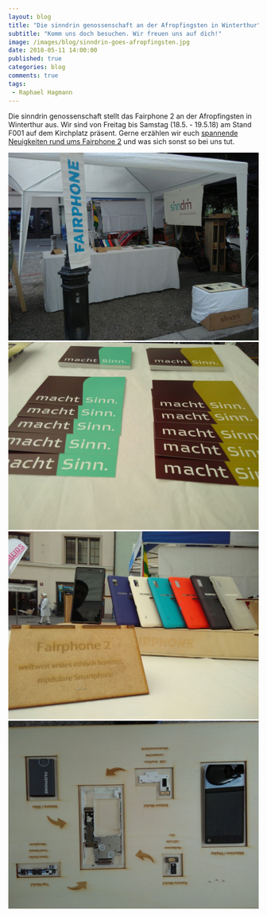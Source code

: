 ```yaml
---
layout: blog
title: "Die sinndrin genossenschaft an der Afropfingsten in Winterthur"
subtitle: "Komm uns doch besuchen. Wir freuen uns auf dich!"
image: /images/blog/sinndrin-goes-afropfingsten.jpg
date: 2018-05-11 14:00:00
published: true
categories: blog
comments: true
tags:
 - Raphael Hagmann
---
```


Die sinndrin genossenschaft stellt das Fairphone 2 an der Afropfingsten in Winterthur aus. Wir sind von Freitag bis Samstag (18.5. - 19.5.18) am Stand F001 auf dem Kirchplatz präsent. Gerne erzählen wir euch [spannende Neuigkeiten rund ums Fairphone 2](/blog/2018/05/09/fairphone-2-neue-transparente-covers-und-android-7-1/) und was sich sonst so bei uns tut.

<img src="/images/blog/IMG_20180518_133133.jpg" alt="Die sinndrin genossenschaft an der Afropfnigsten 2018" />

<img src="/images/blog/IMG_20180518_133136.jpg" alt="Die sinndrin genossenschaft an der Afropfnigsten 2018" />

<img src="/images/blog/IMG_20180518_133137.jpg" alt="Die sinndrin genossenschaft an der Afropfnigsten 2018" />

<img src="/images/blog/IMG_20180518_133139.jpg" alt="Die sinndrin genossenschaft an der Afropfnigsten 2018" />
